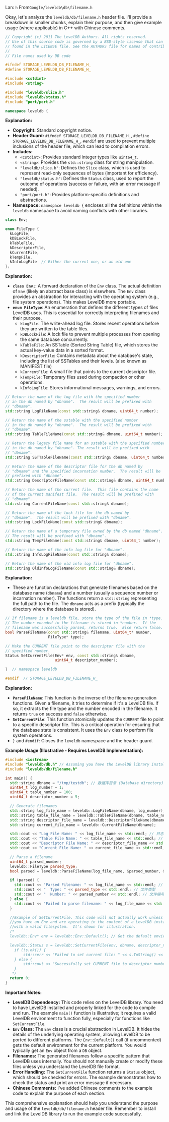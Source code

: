 Lan: `h` From`Google/leveldb\db\filename.h`

Okay, let's analyze the `leveldb/db/filename.h` header file.  I'll provide a breakdown in smaller chunks, explain their purpose, and then give example usage (where applicable) in C++ with Chinese comments.

```c++
// Copyright (c) 2011 The LevelDB Authors. All rights reserved.
// Use of this source code is governed by a BSD-style license that can be
// found in the LICENSE file. See the AUTHORS file for names of contributors.
//
// File names used by DB code

#ifndef STORAGE_LEVELDB_DB_FILENAME_H_
#define STORAGE_LEVELDB_DB_FILENAME_H_

#include <cstdint>
#include <string>

#include "leveldb/slice.h"
#include "leveldb/status.h"
#include "port/port.h"

namespace leveldb {
```

**Explanation:**

*   **Copyright:** Standard copyright notice.
*   **Header Guard:**  `#ifndef STORAGE_LEVELDB_DB_FILENAME_H_`, `#define STORAGE_LEVELDB_DB_FILENAME_H_`, `#endif` are used to prevent multiple inclusions of the header file, which can lead to compilation errors.
*   **Includes:**
    *   `<cstdint>`: Provides standard integer types like `uint64_t`.
    *   `<string>`:  Provides the `std::string` class for string manipulation.
    *   `"leveldb/slice.h"`: Defines the `Slice` class, which is used to represent read-only sequences of bytes (important for efficiency).
    *   `"leveldb/status.h"`: Defines the `Status` class, used to report the outcome of operations (success or failure, with an error message if needed).
    *   `"port/port.h"`: Provides platform-specific definitions and abstractions.
*   **Namespace:** `namespace leveldb {` encloses all the definitions within the `leveldb` namespace to avoid naming conflicts with other libraries.

```c++
class Env;

enum FileType {
  kLogFile,
  kDBLockFile,
  kTableFile,
  kDescriptorFile,
  kCurrentFile,
  kTempFile,
  kInfoLogFile  // Either the current one, or an old one
};
```

**Explanation:**

*   **`class Env;`**:  A forward declaration of the `Env` class.  The actual definition of `Env` (likely an abstract base class) is elsewhere. The `Env` class provides an abstraction for interacting with the operating system (e.g., file system operations).  This makes LevelDB more portable.
*   **`enum FileType`**:  An enumeration that defines the different types of files LevelDB uses.  This is essential for correctly interpreting filenames and their purpose.
    *   `kLogFile`:  The write-ahead log file. Stores recent operations before they are written to the table files.
    *   `kDBLockFile`:  A lock file to prevent multiple processes from opening the same database concurrently.
    *   `kTableFile`:  An SSTable (Sorted String Table) file, which stores the actual key-value data in a sorted format.
    *   `kDescriptorFile`: Contains metadata about the database's state, including the list of SSTables and their levels. (also known as MANIFEST file)
    *   `kCurrentFile`: A small file that points to the current descriptor file.
    *   `kTempFile`: Temporary files used during compaction or other operations.
    *   `kInfoLogFile`:  Stores informational messages, warnings, and errors.

```c++
// Return the name of the log file with the specified number
// in the db named by "dbname".  The result will be prefixed with
// "dbname".
std::string LogFileName(const std::string& dbname, uint64_t number);

// Return the name of the sstable with the specified number
// in the db named by "dbname".  The result will be prefixed with
// "dbname".
std::string TableFileName(const std::string& dbname, uint64_t number);

// Return the legacy file name for an sstable with the specified number
// in the db named by "dbname". The result will be prefixed with
// "dbname".
std::string SSTTableFileName(const std::string& dbname, uint64_t number);

// Return the name of the descriptor file for the db named by
// "dbname" and the specified incarnation number.  The result will be
// prefixed with "dbname".
std::string DescriptorFileName(const std::string& dbname, uint64_t number);

// Return the name of the current file.  This file contains the name
// of the current manifest file.  The result will be prefixed with
// "dbname".
std::string CurrentFileName(const std::string& dbname);

// Return the name of the lock file for the db named by
// "dbname".  The result will be prefixed with "dbname".
std::string LockFileName(const std::string& dbname);

// Return the name of a temporary file owned by the db named "dbname".
// The result will be prefixed with "dbname".
std::string TempFileName(const std::string& dbname, uint64_t number);

// Return the name of the info log file for "dbname".
std::string InfoLogFileName(const std::string& dbname);

// Return the name of the old info log file for "dbname".
std::string OldInfoLogFileName(const std::string& dbname);
```

**Explanation:**

*   These are function declarations that generate filenames based on the database name (`dbname`) and a number (usually a sequence number or incarnation number). The functions return a `std::string` representing the full path to the file. The `dbname` acts as a prefix (typically the directory where the database is stored).

```c++
// If filename is a leveldb file, store the type of the file in *type.
// The number encoded in the filename is stored in *number.  If the
// filename was successfully parsed, returns true.  Else return false.
bool ParseFileName(const std::string& filename, uint64_t* number,
                   FileType* type);

// Make the CURRENT file point to the descriptor file with the
// specified number.
Status SetCurrentFile(Env* env, const std::string& dbname,
                      uint64_t descriptor_number);

}  // namespace leveldb

#endif  // STORAGE_LEVELDB_DB_FILENAME_H_
```

**Explanation:**

*   **`ParseFileName`**: This function is the inverse of the filename generation functions.  Given a filename, it tries to determine if it's a LevelDB file. If so, it extracts the file type and the number encoded in the filename.  It returns `true` on success and `false` otherwise.
*   **`SetCurrentFile`**: This function atomically updates the `CURRENT` file to point to a specific descriptor file.  This is a critical operation for ensuring that the database state is consistent.  It uses the `Env` class to perform file system operations.
*   `}` and `#endif`: Closes the `leveldb` namespace and the header guard.

**Example Usage (Illustrative - Requires LevelDB Implementation):**

```c++
#include <iostream>
#include "leveldb/db.h" // Assuming you have the LevelDB library installed
#include "leveldb/db/filename.h"

int main() {
  std::string dbname = "/tmp/testdb"; // 数据库目录 (Database directory)
  uint64_t log_number = 1;
  uint64_t table_number = 100;
  uint64_t descriptor_number = 5;

  // Generate filenames
  std::string log_file_name = leveldb::LogFileName(dbname, log_number);
  std::string table_file_name = leveldb::TableFileName(dbname, table_number);
  std::string descriptor_file_name = leveldb::DescriptorFileName(dbname, descriptor_number);
  std::string current_file_name = leveldb::CurrentFileName(dbname);

  std::cout << "Log File Name: " << log_file_name << std::endl; // 日志文件名
  std::cout << "Table File Name: " << table_file_name << std::endl; // 表文件名
  std::cout << "Descriptor File Name: " << descriptor_file_name << std::endl; // 描述符文件名
  std::cout << "Current File Name: " << current_file_name << std::endl; // 当前文件名

  // Parse a filename
  uint64_t parsed_number;
  leveldb::FileType parsed_type;
  bool parsed = leveldb::ParseFileName(log_file_name, &parsed_number, &parsed_type);

  if (parsed) {
    std::cout << "Parsed Filename: " << log_file_name << std::endl; // 解析的文件名
    std::cout << "  Type: " << parsed_type << std::endl; // 文件类型
    std::cout << "  Number: " << parsed_number << std::endl; // 文件编号
  } else {
    std::cout << "Failed to parse filename: " << log_file_name << std::endl; // 文件名解析失败
  }

  //Example of SetCurrentFile. This code will not actually work unless
  //you have an Env and are operating in the context of a LevelDB instance
  //with a valid filesystem.  It's shown for illustration.
  /*
  leveldb::Env* env = leveldb::Env::Default(); // Get the default environment

  leveldb::Status s = leveldb::SetCurrentFile(env, dbname, descriptor_number);
    if (!s.ok()) {
        std::cerr << "Failed to set current file: " << s.ToString() << std::endl;
    } else {
        std::cout << "Successfully set CURRENT file to descriptor number: " << descriptor_number << std::endl;
    }
   */
  return 0;
}
```

**Important Notes:**

*   **LevelDB Dependency:**  This code relies on the LevelDB library.  You need to have LevelDB installed and properly linked for the code to compile and run.  The example `main()` function is illustrative; it requires a valid LevelDB environment to function fully, especially for functions like `SetCurrentFile`.
*   **`Env` Class:** The `Env` class is a crucial abstraction in LevelDB. It hides the details of the underlying operating system, allowing LevelDB to be ported to different platforms. The `Env::Default()` call (if uncommented) gets the default environment for the current platform.  You would typically get an `Env` object from a `DB` object.
*   **Filenames:**  The generated filenames follow a specific pattern that LevelDB uses internally. You should not manually create or modify these files unless you understand the LevelDB file format.
*   **Error Handling:** The `SetCurrentFile` function returns a `Status` object, which should be checked for errors. The example demonstrates how to check the status and print an error message if necessary.
*   **Chinese Comments:**  I've added Chinese comments to the example code to explain the purpose of each section.

This comprehensive explanation should help you understand the purpose and usage of the `leveldb/db/filename.h` header file. Remember to install and link the LevelDB library to run the example code successfully.
